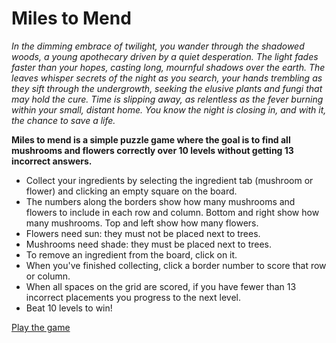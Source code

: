 # Miles to Mend
*In the dimming embrace of twilight, you wander through the shadowed woods, a young apothecary driven by a quiet desperation. The light fades faster than your hopes, casting long, mournful shadows over the earth. The leaves whisper secrets of the night as you search, your hands trembling as they sift through the undergrowth, seeking the elusive plants and fungi that may hold the cure. Time is slipping away, as relentless as the fever burning within your small, distant home. You know the night is closing in, and with it, the chance to save a life.*

**Miles to mend is a simple puzzle game where the goal is to find all mushrooms and flowers correctly over 10 levels without getting 13 incorrect answers.**
- Collect your ingredients by selecting the ingredient tab (mushroom or flower) and clicking an empty square on the board.
- The numbers along the borders show how many mushrooms and flowers to include in each row and column. Bottom and right show how many mushrooms. Top and left show how many flowers.
- Flowers need sun: they must not be placed next to trees.
- Mushrooms need shade: they must be placed next to trees.
- To remove an ingredient from the board, click on it.
- When you've finished collecting, click a border number to score that row or column.
- When all spaces on the grid are scored, if you have fewer than 13 incorrect placements you progress to the next level.
- Beat 10 levels to win!


[Play the game](https://vivianeasley.github.io/miles-to-mend)
